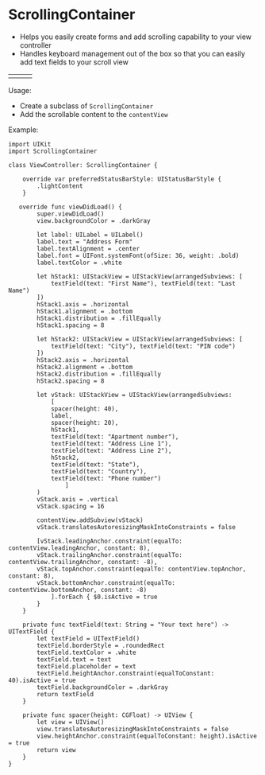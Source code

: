 # ScrollingContainer

- Helps you easily create forms and add scrolling capability to your view controller
- Handles keyboard management out of the box so that you can easily add text fields to your scroll view

||||
|---|---|---|
||||

Usage:

- Create a subclass of `ScrollingContainer`
- Add the scrollable content to the `contentView`

Example:

    import UIKit
    import ScrollingContainer

    class ViewController: ScrollingContainer {
        
        override var preferredStatusBarStyle: UIStatusBarStyle {
            .lightContent
        }

       override func viewDidLoad() {
            super.viewDidLoad()
            view.backgroundColor = .darkGray
        
            let label: UILabel = UILabel()
            label.text = "Address Form"
            label.textAlignment = .center
            label.font = UIFont.systemFont(ofSize: 36, weight: .bold)
            label.textColor = .white
            
            let hStack1: UIStackView = UIStackView(arrangedSubviews: [
                textField(text: "First Name"), textField(text: "Last Name")
            ])
            hStack1.axis = .horizontal
            hStack1.alignment = .bottom
            hStack1.distribution = .fillEqually
            hStack1.spacing = 8
        
            let hStack2: UIStackView = UIStackView(arrangedSubviews: [
                textField(text: "City"), textField(text: "PIN code")
            ])
            hStack2.axis = .horizontal
            hStack2.alignment = .bottom
            hStack2.distribution = .fillEqually
            hStack2.spacing = 8
        
            let vStack: UIStackView = UIStackView(arrangedSubviews:
                [
                spacer(height: 40),
                label,
                spacer(height: 20),
                hStack1,
                textField(text: "Apartment number"),
                textField(text: "Address Line 1"),
                textField(text: "Address Line 2"),
                hStack2,
                textField(text: "State"),
                textField(text: "Country"),
                textField(text: "Phone number")
                    ]
            )
            vStack.axis = .vertical
            vStack.spacing = 16
            
            contentView.addSubview(vStack)
            vStack.translatesAutoresizingMaskIntoConstraints = false
            
            [vStack.leadingAnchor.constraint(equalTo: contentView.leadingAnchor, constant: 8),
            vStack.trailingAnchor.constraint(equalTo: contentView.trailingAnchor, constant: -8),
            vStack.topAnchor.constraint(equalTo: contentView.topAnchor, constant: 8),
            vStack.bottomAnchor.constraint(equalTo: contentView.bottomAnchor, constant: -8)
                ].forEach { $0.isActive = true
            }
        }
        
        private func textField(text: String = "Your text here") -> UITextField {
            let textField = UITextField()
            textField.borderStyle = .roundedRect
            textField.textColor = .white
            textField.text = text
            textField.placeholder = text
            textField.heightAnchor.constraint(equalToConstant: 40).isActive = true
            textField.backgroundColor = .darkGray
            return textField
        }
        
        private func spacer(height: CGFloat) -> UIView {
            let view = UIView()
            view.translatesAutoresizingMaskIntoConstraints = false
            view.heightAnchor.constraint(equalToConstant: height).isActive = true
            return view
        }
    }


